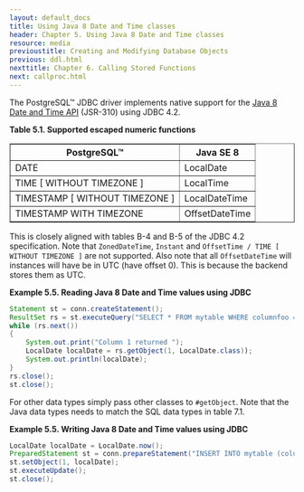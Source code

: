 ```yaml
---
layout: default_docs
title: Using Java 8 Date and Time classes
header: Chapter 5. Using Java 8 Date and Time classes
resource: media
previoustitle: Creating and Modifying Database Objects
previous: ddl.html
nexttitle: Chapter 6. Calling Stored Functions
next: callproc.html
---
```


The PostgreSQL™ JDBC driver implements native support for the
[Java 8 Date and Time API](http://www.oracle.com/technetwork/articles/java/jf14-date-time-2125367.html)
(JSR-310) using JDBC 4.2.

<a name="8-date-time-supported-data-types"></a>
**Table 5.1. Supported escaped numeric functions**

<table summary="Supported data type" border="1">
  <tr>
    <th>PostgreSQL™</th>
    <th>Java SE 8</th>
  </tr>
  <tbody>
    <tr>
      <td>DATE</td>
      <td>LocalDate</td>
    </tr>
    <tr>
      <td>TIME [ WITHOUT TIMEZONE ]</td>
      <td>LocalTime</td>
    </tr>
    <tr>
      <td>TIMESTAMP [ WITHOUT TIMEZONE ]</td>
      <td>LocalDateTime</td>
    </tr>
    <tr>
      <td>TIMESTAMP WITH TIMEZONE</td>
      <td>OffsetDateTime</td>
    </tr>
  </tbody>
</table>

This is closely aligned with tables B-4 and B-5 of the JDBC 4.2 specification.
Note that `ZonedDateTime`, `Instant` and
`OffsetTime / TIME [ WITHOUT TIMEZONE ]` are not supported. Also note
that all `OffsetDateTime` will instances will have be in UTC (have offset 0).
This is because the backend stores them as UTC.

<a name="reading-example"></a>
**Example 5.5. Reading Java 8 Date and Time values using JDBC**

```java
Statement st = conn.createStatement();
ResultSet rs = st.executeQuery("SELECT * FROM mytable WHERE columnfoo = 500");
while (rs.next())
{
    System.out.print("Column 1 returned ");
    LocalDate localDate = rs.getObject(1, LocalDate.class));
    System.out.println(localDate);
}
rs.close();
st.close();
```

For other data types simply pass other classes to `#getObject`.
Note that the Java data types needs to match the SQL data types in table 7.1.


<a name="writing-example"></a>
**Example 5.5. Writing Java 8 Date and Time values using JDBC**

```java
LocalDate localDate = LocalDate.now();
PreparedStatement st = conn.prepareStatement("INSERT INTO mytable (columnfoo) VALUES (?)");
st.setObject(1, localDate);
st.executeUpdate();
st.close();
```

